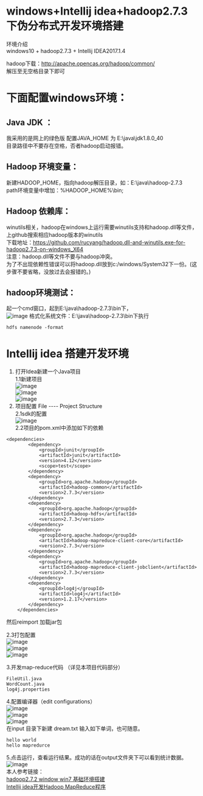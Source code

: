 # windows+Intellij idea+hadoop2.7.3 下伪分布式开发环境搭建   

环境介绍  
windows10 + hadoop2.7.3 + Intellij IDEA2017.1.4  

hadoop下载：http://apache.opencas.org/hadoop/common/  
解压至无空格目录下即可  


# 下面配置windows环境：  

## Java JDK ：    

我采用的是网上的绿色版 配置JAVA_HOME 为 E:\java\jdk1.8.0_40   
目录路径中不要存在空格，否者hadoop启动报错。    

## Hadoop 环境变量：   
新建HADOOP_HOME，指向hadoop解压目录，如：E:\java\hadoop-2.7.3   
path环境变量中增加：%HADOOP_HOME%\bin;  

## Hadoop 依赖库：
winutils相关，hadoop在windows上运行需要winutils支持和hadoop.dll等文件，上github搜索相应hadoop版本的winutils  
下载地址：https://github.com/rucyang/hadoop.dll-and-winutils.exe-for-hadoop2.7.3-on-windows_X64  
注意：hadoop.dll等文件不要与hadoop冲突。   
为了不出现依赖性错误可以将hadoop.dll放到c:/windows/System32下一份。(这步骤不要省略，没放过去会报错的。)  

## hadoop环境测试：  
起一个cmd窗口，起到E:\java\hadoop-2.7.3\bin下，  
![image](images/hadoop_version.png)
格式化系统文件：E:\java\hadoop-2.7.3\bin下执行   
````
hdfs namenode -format  
````
# Intellij idea 搭建开发环境   
1. 打开Idea新建一个Java项目   
1.1新建项目  
![image](images/01.png)  
![image](images/02.png)  
![image](images/03.png)  
2. 项目配置 File ---- Project Structure    
2.1sdk的配置  
![image](images/04.png)  
2.2项目的pom.xml中添加如下的依赖    
````
<dependencies>
        <dependency>
            <groupId>junit</groupId>
            <artifactId>junit</artifactId>
            <version>4.12</version>
            <scope>test</scope>
        </dependency>
        <dependency>
            <groupId>org.apache.hadoop</groupId>
            <artifactId>hadoop-common</artifactId>
            <version>2.7.3</version>
        </dependency>
        <dependency>
            <groupId>org.apache.hadoop</groupId>
            <artifactId>hadoop-hdfs</artifactId>
            <version>2.7.3</version>
        </dependency>
        <dependency>
            <groupId>org.apache.hadoop</groupId>
            <artifactId>hadoop-mapreduce-client-core</artifactId>
            <version>2.7.3</version>
        </dependency>
        <dependency>
            <groupId>org.apache.hadoop</groupId>
            <artifactId>hadoop-mapreduce-client-jobclient</artifactId>
            <version>2.7.3</version>
        </dependency>
        <dependency>
            <groupId>log4j</groupId>
            <artifactId>log4j</artifactId>
            <version>1.2.17</version>
        </dependency>
    </dependencies>
````
然后reimport 加载jar包   
 
2.3打包配置    
![image](images/05.png)  
![image](images/06.png)  
![image](images/07.png)  

3.开发map-reduce代码 （详见本项目代码部分）  
````
FileUtil.java
WordCount.java
log4j.properties
````
4.配置编译器（edit configurations）    
![image](images/08.png)  
![image](images/09.png)  
![image](images/10.png)  
在input 目录下新建 dream.txt 输入如下单词，也可随意。    
````
hello world 
hello mapredurce
````

5.点击运行，查看运行结果。成功的话在output文件夹下可以看到统计数据。    
![image](images/11.png)  
本人参考链接：  
[hadoop2.7.2 window win7 基础环境搭建](http://blog.csdn.net/fly_leopard/article/details/51250443)  
[Intellij idea开发Hadoop MapReduce程序](http://blog.csdn.net/fenghuibian/article/details/52918576)  




​           
​           

